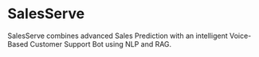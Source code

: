 # SalesServe
SalesServe combines advanced Sales Prediction with an intelligent Voice-Based Customer Support Bot using NLP and RAG.
